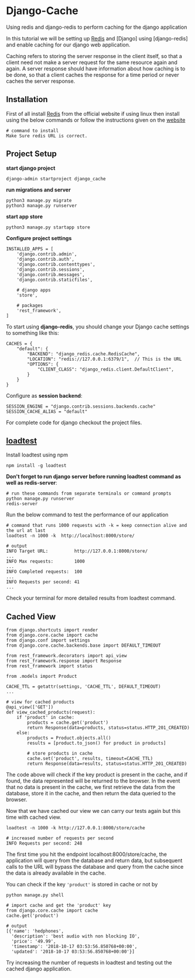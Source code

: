 # Django-Cache
Using redis and django-redis to perform caching for the django application

In this tutorial we will be setting up [Redis]() and [Django] using [django-redis] and 
enable caching for our django web application.

Caching refers to storing the server response in the client itself, so that a client need 
not make a server request for the same resource again and again. A server response should 
have information about how caching is to be done, so that a client caches the response 
for a time period or never caches the server response.

## Installation
First of all install [Redis](https://redis.io/download) from the official website if 
using linux then install using the below commands or follow the instructions given on the 
[website](https://redis.io/download)

```
# command to install
Make Sure redis URL is correct.
```

## Project Setup
**start django project**
```
django-admin startproject django_cache
```

**run migrations and server**
```
python3 manage.py migrate
python3 manage.py runserver
```

**start app store**
```
python3 manage.py startapp store
```

**Configure project settings**

```
INSTALLED_APPS = [
    'django.contrib.admin',
    'django.contrib.auth',
    'django.contrib.contenttypes',
    'django.contrib.sessions',
    'django.contrib.messages',
    'django.contrib.staticfiles',

    # django apps
    'store',

    # packages
    'rest_framework',
]
```

To start using **django-redis**, you should change your Django cache settings to 
something like this:

```
CACHES = {
    "default": {
        "BACKEND": "django_redis.cache.RedisCache",
        "LOCATION": "redis://127.0.0.1:6379/1",  // This is the URL
        "OPTIONS": {
            "CLIENT_CLASS": "django_redis.client.DefaultClient",
        }
    }
}
```

Configure as **session backend**:

```
SESSION_ENGINE = "django.contrib.sessions.backends.cache"
SESSION_CACHE_ALIAS = "default"
```

For complete code for django checkout the project files.

## [loadtest](https://www.npmjs.com/package/loadtest)
Install loadtest using npm


```
npm install -g loadtest
```

**Don't forget to run django server before running loadtest command as well as redis-server**:

```
# run these commands from separate terminals or command prompts
python manage.py runserver
redis-server
```

Run the below command to test the performance of our application
```
# command that runs 1000 requests with -k = keep connection alive and the url at last
loadtest -n 1000 -k  http://localhost:8000/store/

# output
INFO Target URL:          http://127.0.0.1:8000/store/
...
INFO Max requests:        1000
...
INFO Completed requests:  100
...
INFO Requests per second: 41
...
```

Check your terminal for more detailed results from loadtest command.

## Cached View

```
from django.shortcuts import render
from django.core.cache import cache
from django.conf import settings
from django.core.cache.backends.base import DEFAULT_TIMEOUT

from rest_framework.decorators import api_view
from rest_framework.response import Response
from rest_framework import status

from .models import Product

CACHE_TTL = getattr(settings, 'CACHE_TTL', DEFAULT_TIMEOUT)
...

# view for cached products
@api_view(['GET'])
def view_cached_products(request):
	if 'product' in cache:
		products = cache.get('product')
		return Response(data=products, status=status.HTTP_201_CREATED)
	else:
		products = Product.objects.all()
		results = [product.to_json() for product in products]

		# store products in cache
		cache.set('product', results, timeout=CACHE_TTL)
		return Response(data=results, status=status.HTTP_201_CREATED)
```

The code above will check if the key product is present in the cache, and if found, the 
data represented will be returned to the browser. In the event that no data is present 
in the cache, we first retrieve the data from the database, store it in the cache, and 
then return the data queried to the browser.

Now that we have cached our view we can carry our tests again but this time with cached view.

```
loadtest -n 1000 -k http://127.0.0.1:8000/store/cache

# increased number of requests per second
INFO Requests per second: 248
```

The first time you hit the endpoint localhost:8000/store/cache, the application will 
query from the database and return data, but subsequent calls to the URL will bypass the 
database and query from the cache since the data is already available in the cache.

You can check if the key ```'product'``` is stored in cache or not by

```
python manage.py shell

# import cache and get the 'product' key
from django.core.cache import cache
cache.get('product')

# output
[{'name': 'hedphones',
  'description': 'best audio with non blocking IO',
  'price': '49.99',
  'timestamp': '2018-10-17 03:53:56.850768+00:00',
  'updated': '2018-10-17 03:53:56.850768+00:00'}]
```

Try increasing the number of requests in loadtest and testing out the cached django 
application.

